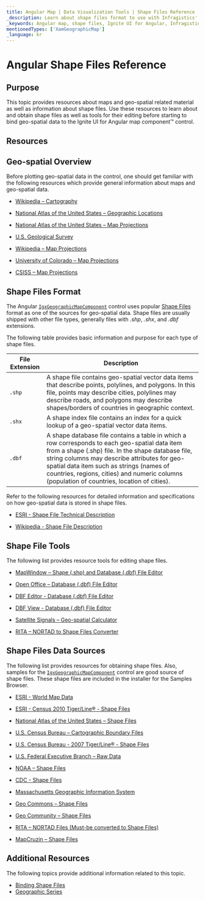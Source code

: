 ```yaml
---
title: Angular Map | Data Visualization Tools | Shape Files Reference | Shape Files Editing | Infragistics
_description: Learn about shape files format to use with Infragistics' Angular map. Check out Ignite UI for Angular map tutorials!
_keywords: Angular map, shape files, Ignite UI for Angular, Infragistics, shape editing
mentionedTypes: ['XamGeographicMap']
_language: kr
---
```


# Angular Shape Files Reference

## Purpose

This topic provides resources about maps and geo-spatial related material as well as information about shape files. Use these resources to learn about and obtain shape files as well as tools for their editing before starting to bind geo-spatial data to the Ignite UI for Angular map component™ control.

## Resources

## Geo-spatial Overview

Before plotting geo-spatial data in the control, one should get familiar with the following resources which provide general information about maps and geo-spatial data.

*   [Wikipedia – Cartography](http://en.wikipedia.org/wiki/Cartography)

*   [National Atlas of the United States – Geographic Locations](http://nationalatlas.gov/articles/mapping/a_latlong.html)

*   [National Atlas of the United States – Map Projections](http://nationalatlas.gov/articles/mapping/a_projections.html)

*   [U.S. Geological Survey](http://www.usgs.gov/)

*   [Wikipedia – Map Projections](http://en.wikipedia.org/wiki/Map_projection)

*   [University of Colorado – Map Projections](http://www.colorado.edu/geography/gcraft/notes/mapproj/mapproj_f.html)

*   [CSISS – Map Projections](http://www.csiss.org/map-projections/index.html)

## Shape Files Format

The Angular [`IgxGeographicMapComponent`]({environment:dvApiBaseUrl}/products/ignite-ui-angular/api/docs/typescript/latest/classes/igxgeographicmapcomponent.html) control uses popular [Shape Files](http://en.wikipedia.org/wiki/Shapefile#Overview) format as one of the sources for geo-spatial data. Shape files are usually shipped with other file types, generally files with  *.shp*, *.shx*, and *.dbf*  extensions.

The following table provides basic information and purpose for each type of shape files.

| File Extension | Description |
| ---------------|------------ |
| `.shp` | A shape file contains geo-spatial vector data items that describe points, polylines, and polygons. In this file, points may describe cities, polylines may describe roads, and polygons may describe shapes/borders of countries in geographic context. |
| `.shx` | A shape index file contains an index for a quick lookup of a geo-spatial vector data items. |
| `.dbf` | A shape database file contains a table in which a row corresponds to each geo-spatial data item from a shape (.shp) file. In the shape database file, string columns may describe attributes for geo-spatial data item such as strings (names of countries, regions, cities) and numeric columns (population of countries, location of cities). |

Refer to the following resources for detailed information and specifications on how geo-spatial data is stored in shape files.

*   [ESRI - Shape File Technical Description](http://www.esri.com/library/whitepapers/pdfs/shapefile.pdf)

*   [Wikipedia - Shape File Description](http://en.wikipedia.org/wiki/Shapefile#Overview)

## Shape File Tools

The following list provides resource tools for editing shape files.

*   [MapWindow – Shape (.shp) and Database (.dbf) File Editor](http://www.mapwindow.org/)

*   [Open Office – Database (.dbf) File Editor](http://openoffice.org/)

*   [DBF Editor - Database (.dbf) File Editor](http://dbfeditor.com/)

*   [DBF View - Database (.dbf) File Editor](http://dbfview.com/view-dbf-file.html)

*   [Satellite Signals – Geo-spatial Calculator](http://www.satsig.net/degrees-minutes-seconds-calculator.htm)

*   [RITA – NORTAD to Shape Files Converter](http://www.bts.gov/publications/north_american_transportation_atlas_data/html/data_converter.html)

## Shape Files Data Sources

The following list provides resources for obtaining shape files. Also, samples for the [`IgxGeographicMapComponent`]({environment:dvApiBaseUrl}/products/ignite-ui-angular/api/docs/typescript/latest/classes/igxgeographicmapcomponent.html) control are good source of shape files. These shape files are included in the installer for the Samples Browser.

*   [ESRI - World Map Data](http://www.esri.com/data/download/basemap/index.html)

*   [ESRI - Census 2010 Tiger/Line® - Shape Files](http://www.census.gov/geo/www/tiger/tgrshp2010/tgrshp2010.html)

*   [National Atlas of the United States – Shape Files](http://www.nationalatlas.gov/atlasftp.html)

*   [U.S. Census Bureau – Cartographic Boundary Files](http://www.census.gov/geo/www/cob/index.html)

*   [U.S. Census Bureau - 2007 Tiger/Line® - Shape Files](http://www.census.gov/cgi-bin/geo/shapefiles/national-files)

*   [U.S. Federal Executive Branch – Raw Data](https://explore.data.gov/catalog/raw/)

*   [NOAA – Shape Files](http://www.nws.noaa.gov/geodata/)

*   [CDC - Shape Files](http://wwwn.cdc.gov/epiinfo/script/shapefiles.aspx)

*   [Massachusetts Geographic Information System](http://www.mass.gov/mgis/massgis.htm)

*   [Geo Commons – Shape Files](http://geocommons.com/searches?query=shapefiles)

*   [Geo Community – Shape Files](http://data.geocomm.com/catalog/)

*   [RITA – NORTAD Files (Must-be converted to Shape Files)](http://www.bts.gov/publications/north_american_transportation_atlas_data/)

*   [MapCruzin – Shape Files](http://www.mapcruzin.com/download-free-arcgis-shapefiles.htm)

## Additional Resources

The following topics provide additional information related to this topic.

*   [Binding Shape Files](geo-map-binding-shp-file.md)
*   [Geographic Series](geo-map-type-series.md)
